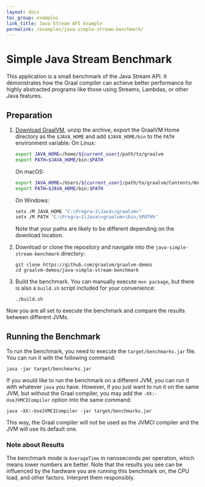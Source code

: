```yaml
---
layout: docs
toc_group: examples
link_title: Java Stream API Example
permalink: /examples/java-simple-stream-benchmark/
---
```


# Simple Java Stream Benchmark

This application is a small benchmark of the Java Stream API. It demonstrates how the Graal compiler can achieve better performance for highly abstracted programs like those using Streams, Lambdas, or other Java features.

## Preparation

1. [Download GraalVM](https://www.graalvm.org/downloads/), unzip the archive, export the GraalVM Home directory as the `$JAVA_HOME` and add `$JAVA_HOME/bin` to the `PATH` environment variable:
    On Linux:
    ```bash
    export JAVA_HOME=/home/${current_user}/path/to/graalvm
    export PATH=$JAVA_HOME/bin:$PATH
    ```
    On macOS:
    ```bash
    export JAVA_HOME=/Users/${current_user}/path/to/graalvm/Contents/Home
    export PATH=$JAVA_HOME/bin:$PATH
    ```
    On Windows:
    ```bash
    setx /M JAVA_HOME "C:\Progra~1\Java\<graalvm>"
    setx /M PATH "C:\Progra~1\Java\<graalvm>\bin;%PATH%"
    ```
    Note that your paths are likely to be different depending on the download location.

2. Download or clone the repository and navigate into the `java-simple-stream-benchmark` directory:
    ```shell
    git clone https://github.com/graalvm/graalvm-demos
    cd graalvm-demos/java-simple-stream-benchmark
    ```

3. Build the benchmark. You can manually execute `mvn package`, but there is also a `build.sh` script included for your convenience:
    ```shell
    ./build.sh
    ```
    
Now you are all set to execute the benchmark and compare the results between different JVMs.

## Running the Benchmark

To run the benchmark, you need to execute the `target/benchmarks.jar` file.
You can run it with the following command:
```shell
java -jar target/benchmarks.jar
```
If you would like to run the benchmark on a different JVM, you can run it with whatever `java` you have.
However, if you just want to run it on the same JVM, but without the Graal compiler, you may add the `-XX:-UseJVMCICompiler` option into the same command:
```shell
java -XX:-UseJVMCICompiler -jar target/benchmarks.jar
```

This way, the Graal compiler will not be used as the JVMCI compiler and the JVM will use its default one.

### Note about Results

The benchmark mode is `AverageTime` in nanoseconds per operation, which means lower numbers are better.
Note that the results you see can be influenced by the hardware you are running this benchmark on, the CPU load, and other factors.
Interpret them responsibly.
